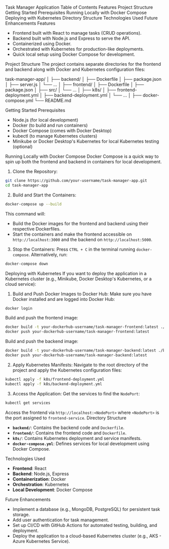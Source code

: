 Task Manager Application
Table of Contents
Features
Project Structure
Getting Started
Prerequisites
Running Locally with Docker Compose
Deploying with Kubernetes
Directory Structure
Technologies Used
Future Enhancements
Features

- Frontend built with React to manage tasks (CRUD operations).
- Backend built with Node.js and Express to serve the API.
- Containerized using Docker.
- Orchestrated with Kubernetes for production-like deployments.
- Quick local setup using Docker Compose for development.

Project Structure
The project contains separate directories for the frontend and backend along with Docker and Kubernetes configuration files:

task-manager-app/
│
├── backend/
│ ├── Dockerfile
│ ├── package.json
│ ├── server.js
│ └── ...
│
├── frontend/
│ ├── Dockerfile
│ ├── package.json
│ ├── src/
│ └── ...
│
├── k8s/
│ ├── frontend-deployment.yml
│ ├── backend-deployment.yml
│ └── ...
│
├── docker-compose.yml
└── README.md

Getting Started
Prerequisites

- Node.js (for local development)
- Docker (to build and run containers)
- Docker Compose (comes with Docker Desktop)
- kubectl (to manage Kubernetes clusters)
- Minikube or Docker Desktop's Kubernetes for local Kubernetes testing (optional)

Running Locally with Docker Compose
Docker Compose is a quick way to spin up both the frontend and backend in containers for local development.

1. Clone the Repository:

```bash
git clone https://github.com/your-username/task-manager-app.git
cd task-manager-app
```

2. Build and Start the Containers:

```bash
docker-compose up --build
```

This command will:

- Build the Docker images for the frontend and backend using their respective Dockerfiles.
- Start the containers and make the frontend accessible on `http://localhost:3000` and the backend on `http://localhost:5000`.

3. Stop the Containers:
   Press `CTRL + C` in the terminal running `docker-compose`.
   Alternatively, run:

```bash
docker-compose down
```

Deploying with Kubernetes
If you want to deploy the application in a Kubernetes cluster (e.g., Minikube, Docker Desktop's Kubernetes, or a cloud service):

1. Build and Push Docker Images to Docker Hub:
   Make sure you have Docker installed and are logged into Docker Hub:

```bash
docker login
```

Build and push the frontend image:

```bash
docker build -t your-dockerhub-username/task-manager-frontend:latest ./frontend
docker push your-dockerhub-username/task-manager-frontend:latest
```

Build and push the backend image:

```bash
docker build -t your-dockerhub-username/task-manager-backend:latest ./backend
docker push your-dockerhub-username/task-manager-backend:latest
```

2. Apply Kubernetes Manifests:
   Navigate to the root directory of the project and apply the Kubernetes configuration files:

```bash
kubectl apply -f k8s/frontend-deployment.yml
kubectl apply -f k8s/backend-deployment.yml
```

3. Access the Application:
   Get the services to find the `NodePort`:

```bash
kubectl get services
```

Access the frontend via `http://localhost:<NodePort>` where `<NodePort>` is the port assigned to `frontend-service`.
Directory Structure

- **`backend/`**: Contains the backend code and `Dockerfile`.
- **`frontend/`**: Contains the frontend code and `Dockerfile`.
- **`k8s/`**: Contains Kubernetes deployment and service manifests.
- **`docker-compose.yml`**: Defines services for local development using Docker Compose.

Technologies Used

- **Frontend**: React
- **Backend**: Node.js, Express
- **Containerization**: Docker
- **Orchestration**: Kubernetes
- **Local Development**: Docker Compose

Future Enhancements

- Implement a database (e.g., MongoDB, PostgreSQL) for persistent task storage.
- Add user authentication for task management.
- Set up CI/CD with GitHub Actions for automated testing, building, and deployment.
- Deploy the application to a cloud-based Kubernetes cluster (e.g., AKS - Azure Kubernetes Service).
